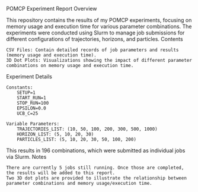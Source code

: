 POMCP Experiment Report
Overview

This repository contains the results of my POMCP experiments, focusing on memory usage and execution time for various parameter combinations. The experiments were conducted using Slurm to manage job submissions for different configurations of trajectories, horizons, and particles.
Contents

    CSV Files: Contain detailed records of job parameters and results (memory usage and execution time).
    3D Dot Plots: Visualizations showing the impact of different parameter combinations on memory usage and execution time.

Experiment Details

    Constants:
        SETUP=1
        START_RUN=1
        STOP_RUN=100
        EPSILON=0.0
        UCB_C=25

    Variable Parameters:
        TRAJECTORIES_LIST: (10, 50, 100, 200, 300, 500, 1000)
        HORIZON_LIST: (5, 10, 20, 30)
        PARTICLES_LIST: (5, 10, 20, 30, 50, 100, 200)

This results in 196 combinations, which were submitted as individual jobs via Slurm.
Notes

    There are currently 5 jobs still running. Once those are completed, the results will be added to this report.
    Two 3D dot plots are provided to illustrate the relationship between parameter combinations and memory usage/execution time.
